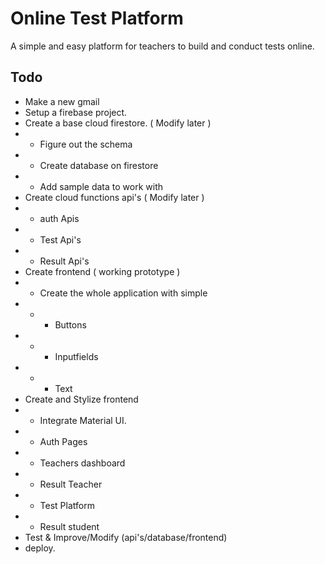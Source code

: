 # Online Test Platform

A simple and easy platform for teachers to build and conduct tests online.


## Todo
* Make a new gmail
* Setup a firebase project.
* Create a base cloud firestore. ( Modify later )
* * Figure out the schema
* * Create database on firestore
* * Add sample data to work with
* Create cloud functions api's ( Modify later )
* * auth Apis
* * Test Api's
* * Result Api's
* Create frontend ( working prototype )
* * Create the whole application with simple
* * * Buttons
* * * Inputfields
* * * Text
* Create and Stylize frontend
* * Integrate Material UI.
* * Auth Pages
* * Teachers dashboard
* * Result Teacher
* * Test Platform
* * Result student
* Test & Improve/Modify (api's/database/frontend)
* deploy.